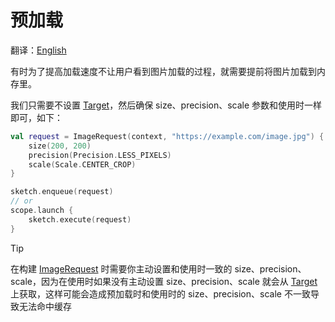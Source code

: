 # 预加载

翻译：[English](preload.md)

有时为了提高加载速度不让用户看到图片加载的过程，就需要提前将图片加载到内存里。

我们只需要不设置 [Target]，然后确保 size、precision、scale 参数和使用时一样即可，如下：

```kotlin
val request = ImageRequest(context, "https://example.com/image.jpg") {
    size(200, 200)
    precision(Precision.LESS_PIXELS)
    scale(Scale.CENTER_CROP)
}

sketch.enqueue(request)
// or
scope.launch {
    sketch.execute(request)
}
```

> [!TIP]
> 在构建 [ImageRequest] 时需要你主动设置和使用时一致的 size、precision、scale，因为在使用时如果没有主动设置
> size、precision、scale 就会从 [Target] 上获取，这样可能会造成预加载时和使用时的 size、precision、scale
> 不一致导致无法命中缓存

[ImageRequest]: ../../sketch-core/src/commonMain/kotlin/com/github/panpf/sketch/request/ImageRequest.common.kt

[Target]: ../../sketch-core/src/commonMain/kotlin/com/github/panpf/sketch/target/Target.kt
